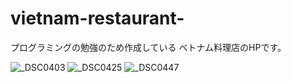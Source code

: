# vietnam-restaurant-
プログラミングの勉強のため作成している ベトナム料理店のHPです。


![_DSC0403](https://user-images.githubusercontent.com/126632281/234509853-7dd656ba-2439-41b8-a6d1-b631c953a080.JPG)
![_DSC0425](https://user-images.githubusercontent.com/126632281/234510227-7de509a4-be95-4770-83b7-56e649be647d.JPG)
![_DSC0447](https://user-images.githubusercontent.com/126632281/234510747-12411fb5-98df-432e-b54e-a5e5758a801f.JPG)
